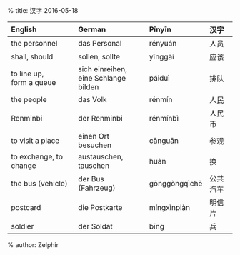 % title: 汉字 2016-05-18

| English                     | German                                  | Pīnyīn        | 汉字     |
|:----------------------------|:----------------------------------------|:--------------|:---------|
| the personnel               | das Personal                            | rényuán       | 人员     |
| shall, should               | sollen, sollte                          | yīnggāi       | 应该     |
| to line up,<br>form a queue | sich einreihen,<br>eine Schlange bilden | páiduì        | 排队     |
| the people                  | das Volk                                | rénmín        | 人民     |
| Renminbi                    | der Renminbi                            | rénmínbì      | 人民币   |
| to visit a place            | einen Ort besuchen                      | cānguān       | 参观     |
| to exchange, to change      | austauschen, tauschen                   | huàn          | 换       |
| the bus (vehicle)           | der Bus (Fahrzeug)                      | gōnggòngqìchē | 公共汽车 |
| postcard                    | die Postkarte                           | míngxìnpiàn   | 明信片   |
| soldier                     | der Soldat                              | bīng          | 兵       |

% author: Zelphir

